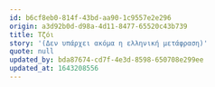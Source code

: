 ```yaml
---
id: b6cf8eb0-814f-43bd-aa90-1c9557e2e296
origin: a3d92b0d-d98a-4d11-8477-65520c43b739
title: Τζόι
story: '(Δεν υπάρχει ακόμα η ελληνική μετάφραση)'
quote: null
updated_by: bda87674-cd7f-4e3d-8598-650708e299ee
updated_at: 1643208556
---
```

